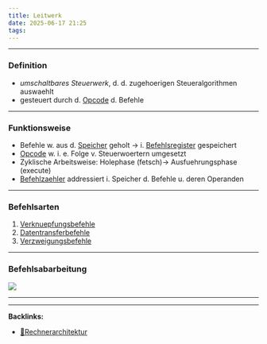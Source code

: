 ```yaml
---
title: Leitwerk
date: 2025-06-17 21:25
tags: 
---
```


----

### Definition 
- *umschaltbares Steuerwerk*, d. d. zugehoerigen Steueralgorithmen auswaehlt
- gesteuert durch d. [Opcode](opcode) d. Befehle

---

### Funktionsweise
- Befehle w. aus d. [Speicher](speicher) geholt -> i. [Befehlsregister](befehlsregister) gespeichert
- [Opcode](opcode) w. i. e. Folge v. Steuerwoertern umgesetzt
- Zyklische Arbeitsweise: Holephase (fetsch)-> Ausfuehrungsphase (execute) 
- [Befehlzaehler](befehlzaehler) addressiert i. Speicher d. Befehle u. deren Operanden

---

### Befehlsarten
1. [Verknuepfungsbefehle](verknuepfungsbefehle)
2. [Datentransferbefehle](datentransferbefehle)
3. [Verzweigungsbefehle](verzweigungsbefehle)

---

### Befehlsabarbeitung
![](img/leitwerk_1.png)



----

----
**Backlinks:**
- [📂Rechnerarchitektur](/📁Rechnerarchitektur)
